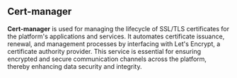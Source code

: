 ## Cert-manager

**Cert-manager** is used for managing the lifecycle of SSL/TLS certificates for the platform's applications and services. It automates certificate issuance, renewal, and management processes by interfacing with Let's Encrypt, a certificate authority provider. This service is essential for ensuring encrypted and secure communication channels across the platform, thereby enhancing data security and integrity.
